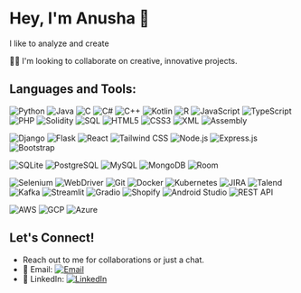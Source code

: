 # Hey, I'm Anusha 👋

I like to analyze and create

🧑‍💼 I'm looking to collaborate on creative, innovative projects.



## Languages and Tools:
<!-- Languages -->
![Python](https://img.shields.io/badge/-Python-%233776AB?style=flat&logo=python&logoColor=white)
![Java](https://img.shields.io/badge/-Java-%23ED8B00?style=flat&logo=java&logoColor=white)
![C](https://img.shields.io/badge/-C-%23A8B9CC?style=flat&logo=c&logoColor=white)
![C#](https://img.shields.io/badge/-C%23-%23239120?style=flat&logo=c-sharp&logoColor=white)
![C++](https://img.shields.io/badge/-C++-%2300599C?style=flat&logo=cplusplus&logoColor=white)
![Kotlin](https://img.shields.io/badge/-Kotlin-%230095D5?style=flat&logo=kotlin&logoColor=white)
![R](https://img.shields.io/badge/-R-%23276DC3?style=flat&logo=r&logoColor=white)
![JavaScript](https://img.shields.io/badge/-JavaScript-%23F7DF1E?style=flat&logo=javascript&logoColor=black)
![TypeScript](https://img.shields.io/badge/-TypeScript-%233178C6?style=flat&logo=typescript&logoColor=white)
![PHP](https://img.shields.io/badge/-PHP-%23777BB4?style=flat&logo=php&logoColor=white)
![Solidity](https://img.shields.io/badge/-Solidity-%23363636?style=flat&logo=solidity&logoColor=white)
![SQL](https://img.shields.io/badge/-SQL-%23007ACC?style=flat&logo=sqlite&logoColor=white)
![HTML5](https://img.shields.io/badge/-HTML5-%23E34F26?style=flat&logo=html5&logoColor=white)
![CSS3](https://img.shields.io/badge/-CSS3-%231572B6?style=flat&logo=css3&logoColor=white)
![XML](https://img.shields.io/badge/-XML-%23e34c26?style=flat&logo=file-type-xml&logoColor=white)
![Assembly](https://img.shields.io/badge/-Assembly-%2300599C?style=flat&logo=hackaday&logoColor=white)

<!-- Frameworks -->
![Django](https://img.shields.io/badge/-Django-%23092E20?style=flat&logo=django&logoColor=white)
![Flask](https://img.shields.io/badge/-Flask-%23000?style=flat&logo=flask&logoColor=white)
![React](https://img.shields.io/badge/-React-%2361DAFB?style=flat&logo=react&logoColor=black)
![Tailwind CSS](https://img.shields.io/badge/-TailwindCSS-%2338B2AC?style=flat&logo=tailwind-css&logoColor=white)
![Node.js](https://img.shields.io/badge/-Node.js-%23339933?style=flat&logo=node.js&logoColor=white)
![Express.js](https://img.shields.io/badge/-Express.js-%23000000?style=flat&logo=express&logoColor=white)
![Bootstrap](https://img.shields.io/badge/-Bootstrap-%237952B3?style=flat&logo=bootstrap&logoColor=white)

<!-- Databases -->
![SQLite](https://img.shields.io/badge/-SQLite-%2307405e?style=flat&logo=sqlite&logoColor=white)
![PostgreSQL](https://img.shields.io/badge/-PostgreSQL-%23336791?style=flat&logo=postgresql&logoColor=white)
![MySQL](https://img.shields.io/badge/-MySQL-%234479A1?style=flat&logo=mysql&logoColor=white)
![MongoDB](https://img.shields.io/badge/-MongoDB-%2347A248?style=flat&logo=mongodb&logoColor=white)
![Room](https://img.shields.io/badge/-Room-%2300A98F?style=flat&logo=android&logoColor=white)

<!-- Tools -->
![Selenium](https://img.shields.io/badge/-Selenium-%2343B02A?style=flat&logo=selenium&logoColor=white)
![WebDriver](https://img.shields.io/badge/-WebDriver-%23green?style=flat&logo=selenium&logoColor=white)
![Git](https://img.shields.io/badge/-Git-%23F05032?style=flat&logo=git&logoColor=white)
![Docker](https://img.shields.io/badge/-Docker-%232496ED?style=flat&logo=docker&logoColor=white)
![Kubernetes](https://img.shields.io/badge/-Kubernetes-%23326CE5?style=flat&logo=kubernetes&logoColor=white)
![JIRA](https://img.shields.io/badge/-Jira-%230052CC?style=flat&logo=jira&logoColor=white)
![Talend](https://img.shields.io/badge/-Talend-%23FF6D70?style=flat&logo=talend&logoColor=white)
![Kafka](https://img.shields.io/badge/-Kafka-%23000000?style=flat&logo=apache-kafka&logoColor=white)
![Streamlit](https://img.shields.io/badge/-Streamlit-%23FF4B4B?style=flat&logo=streamlit&logoColor=white)
![Gradio](https://img.shields.io/badge/-Gradio-%23FF6F00?style=flat&logo=python&logoColor=white)
![Shopify](https://img.shields.io/badge/-Shopify-%237AB55C?style=flat&logo=shopify&logoColor=white)
![Android Studio](https://img.shields.io/badge/-Android%20Studio-%233DDC84?style=flat&logo=android-studio&logoColor=white)
![REST API](https://img.shields.io/badge/-REST%20API-%23000000?style=flat&logo=fastapi&logoColor=white)

<!-- Cloud -->
![AWS](https://img.shields.io/badge/-AWS-%23FF9900?style=flat&logo=amazon-aws&logoColor=white)
![GCP](https://img.shields.io/badge/-Google%20Cloud-%234285F4?style=flat&logo=google-cloud&logoColor=white)
![Azure](https://img.shields.io/badge/-Azure-%230072C6?style=flat&logo=microsoft-azure&logoColor=white)






## Let's Connect!

- Reach out to me for collaborations or just a chat.
- 📧 Email: [![Email](https://img.shields.io/badge/Email-anusha.venkat2004%40gmail.com-blue)](mailto:anusha.venkat2004@gmail.com)
- 🔗 LinkedIn: [![LinkedIn](https://img.shields.io/badge/LinkedIn-0077B5?style=flat&logo=linkedin&logoColor=white)](https://www.linkedin.com/in/anusha-venkatramanan-077a6827b)


  







